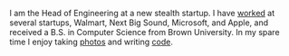 I am the Head of Engineering at a new stealth startup. I have [worked](http://www.linkedin.com/in/walterlark) at several startups, Walmart, Next Big Sound, Microsoft, and Apple, and received a B.S. in Computer Science from Brown University. In my spare time I enjoy taking [photos](http://instagram.com/walter.lark) and writing [code](http://github.com/wb).
